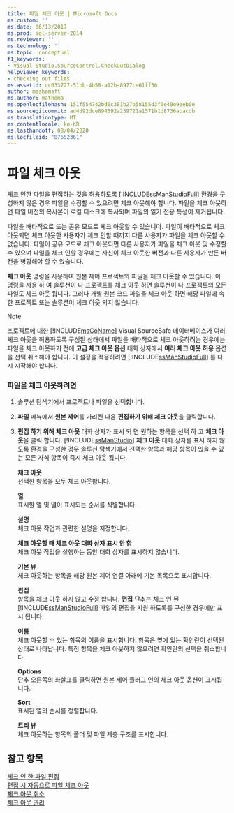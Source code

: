 ```yaml
---
title: 파일 체크 아웃 | Microsoft Docs
ms.custom: ''
ms.date: 06/13/2017
ms.prod: sql-server-2014
ms.reviewer: ''
ms.technology: ''
ms.topic: conceptual
f1_keywords:
- Visual Studio.SourceControl.CheckOutDialog
helpviewer_keywords:
- checking out files
ms.assetid: cc033727-51bb-4b58-a12b-8977ce61ff56
author: mashamsft
ms.author: mathoma
ms.openlocfilehash: 151f554742bd6c381b27b58155d3f0e40e9eeb0e
ms.sourcegitcommit: ad4d92dce894592a259721a1571b1d8736abacdb
ms.translationtype: MT
ms.contentlocale: ko-KR
ms.lasthandoff: 08/04/2020
ms.locfileid: "87652361"
---
```

# <a name="check-out-files"></a>파일 체크 아웃
  체크 인한 파일을 편집하는 것을 허용하도록 [!INCLUDE[ssManStudioFull](../includes/ssmanstudiofull-md.md)] 환경을 구성하지 않은 경우 파일을 수정할 수 있으려면 체크 아웃해야 합니다. 파일을 체크 아웃하면 파일 버전의 복사본이 로컬 디스크에 복사되며 파일의 읽기 전용 특성이 제거됩니다.  
  
 파일을 배타적으로 또는 공유 모드로 체크 아웃할 수 있습니다. 파일이 배타적으로 체크 아웃되면 체크 아웃한 사용자가 체크 인할 때까지 다른 사용자가 파일을 체크 아웃할 수 없습니다. 파일이 공유 모드로 체크 아웃되면 다른 사용자가 파일을 체크 아웃 및 수정할 수 있으며 파일을 체크 인할 경우에는 자신이 체크 아웃한 버전과 다른 사용자가 만든 버전을 병합해야 할 수 있습니다.  
  
 **체크 아웃** 명령을 사용하여 원본 제어 프로젝트와 파일을 체크 아웃할 수 있습니다. 이 명령을 사용 하 여 솔루션이 나 프로젝트를 체크 아웃 하면 솔루션이 나 프로젝트의 모든 파일도 체크 아웃 됩니다. 그러나 개별 원본 코드 파일을 체크 아웃 하면 해당 파일에 속한 프로젝트 또는 솔루션이 체크 아웃 되지 않습니다.  
  
> [!NOTE]  
>  프로젝트에 대한 [!INCLUDE[msCoName](../includes/msconame-md.md)] Visual SourceSafe 데이터베이스가 여러 체크 아웃을 허용하도록 구성된 상태에서 파일을 배타적으로 체크 아웃하려는 경우에는 파일을 체크 아웃하기 전에 **고급 체크 아웃 옵션** 대화 상자에서 **여러 체크 아웃 허용** 옵션을 선택 취소해야 합니다. 이 설정을 적용하려면 [!INCLUDE[ssManStudioFull](../includes/ssmanstudiofull-md.md)] 를 다시 시작해야 합니다.  
  
### <a name="to-check-out-a-file"></a>파일을 체크 아웃하려면  
  
1.  솔루션 탐색기에서 프로젝트나 파일을 선택합니다.  
  
2.  **파일** 메뉴에서 **원본 제어**를 가리킨 다음 **편집하기 위해 체크 아웃**을 클릭합니다.  
  
3.  **편집 하기 위해 체크 아웃** 대화 상자가 표시 되 면 원하는 항목을 선택 하 고 **체크 아웃**을 클릭 합니다. [!INCLUDE[ssManStudio](../includes/ssmanstudio-md.md)] **체크 아웃** 대화 상자를 표시 하지 않도록 환경을 구성한 경우 솔루션 탐색기에서 선택한 항목과 해당 항목이 있을 수 있는 모든 자식 항목이 즉시 체크 아웃 됩니다.  
  
     **체크 아웃**  
     선택한 항목을 모두 체크 아웃합니다.  
  
     **열**  
     표시할 열 및 열이 표시되는 순서를 식별합니다.  
  
     **설명**  
     체크 아웃 작업과 관련한 설명을 지정합니다.  
  
     **체크 아웃할 때 체크 아웃 대화 상자 표시 안 함**  
     체크 아웃 작업을 실행하는 동안 대화 상자를 표시하지 않습니다.  
  
     **기본 뷰**  
     체크 아웃하는 항목을 해당 원본 제어 연결 아래에 기본 목록으로 표시합니다.  
  
     **편집**  
     항목을 체크 아웃 하지 않고 수정 합니다. **편집** 단추는 체크 인 된 [!INCLUDE[ssManStudioFull](../includes/ssmanstudiofull-md.md)] 파일의 편집을 지원 하도록를 구성한 경우에만 표시 됩니다.  
  
     **이름**  
     체크 아웃할 수 있는 항목의 이름을 표시합니다. 항목은 옆에 있는 확인란이 선택된 상태로 나타납니다. 특정 항목을 체크 아웃하지 않으려면 확인란의 선택을 취소합니다.  
  
     **Options**  
     단추 오른쪽의 화살표를 클릭하면 원본 제어 플러그 인의 체크 아웃 옵션이 표시됩니다.  
  
     **Sort**  
     표시된 열의 순서를 정렬합니다.  
  
     **트리 뷰**  
     체크 아웃하는 항목의 폴더 및 파일 계층 구조를 표시합니다.  
  
## <a name="see-also"></a>참고 항목  
 [체크 인 한 파일 편집](../../2014/database-engine/edit-checked-in-files.md)   
 [편집 시 자동으로 파일 체크 아웃](../../2014/database-engine/automatically-check-out-files-upon-edit.md)   
 [체크 아웃 취소](../../2014/database-engine/undo-checkouts.md)   
 [체크 아웃 관리](../../2014/database-engine/manage-checkouts.md)  
  
  
